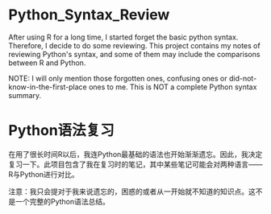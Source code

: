 # Python_Syntax_Review
After using R for a long time, I started forget the basic python syntax. Therefore, I decide to do some reviewing. This project contains my notes of reviewing Python's syntax, and some of them may include the comparisons between R and Python.

NOTE: I will only mention those forgotten ones, confusing ones or did-not-know-in-the-first-place ones to me. This is NOT a complete Python syntax summary.

# Python语法复习
在用了很长时间R以后，我连Python最基础的语法也开始渐渐遗忘。因此，我决定复习一下。此项目包含了我在复习时的笔记，其中某些笔记可能会对两种语言——R与Python进行对比。

注意：我只会提对于我来说遗忘的，困惑的或者从一开始就不知道的知识点。这不是一个完整的Python语法总结。
